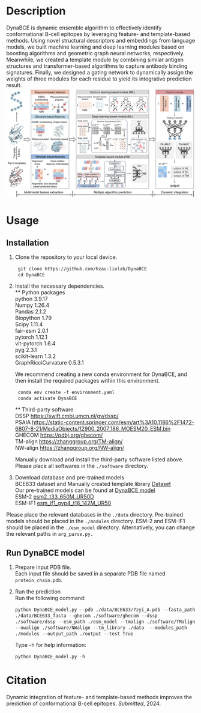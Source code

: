 # Description
DynaBCE is dynamic ensemble algorithm to effectively identify conformational B-cell epitopes by leveraging feature- and template-based methods. Using novel structural descriptors and embeddings from language models, we built machine learning and deep learning modules based on boosting algorithms and geometric graph neural networks, respectively. Meanwhile, we created a template module by combining similar antigen structures and transformer-based algorithms to capture antibody binding signatures. Finally, we designed a gating network to dynamically assign the weights of three modules for each residue to yield its integrative prediction result.   
![image](img/Framework.png)  

# Usage
## Installation 
1. Clone the repository to your local device.
   ```shell
    git clone https://github.com/hzau-liulab/DynaBCE   
    cd DynaBCE
   ```
2. Install the necessary dependencies.     
   ** Python packages         
        python                3.9.17    
        Numpy                 1.26.4     
        Pandas                2.1.2    
        Biopython             1.79     
        Scipy                 1.11.4      
        fair-esm              2.0.1      
        pytorch               1.12.1    
        vit-pytorch           1.6.4     
        pyg                   2.3.1      
        scikit-learn          1.3.2    
        GraphRicciCurvature   0.5.3.1 

     
   We recommend creating a new conda environment for DynaBCE, and then install the required packages within this environment.          
   ```shell
    conda env create -f environment.yaml  
    conda activate DynaBCE
   ```
    ** Third-party software        
        DSSP https://swift.cmbi.umcn.nl/gv/dssp/    
        PSAIA https://static-content.springer.com/esm/art%3A10.1186%2F1472-6807-8-21/MediaObjects/12900_2007_186_MOESM20_ESM.bin        
        GHECOM https://pdbj.org/ghecom/      
        TM-align https://zhanggroup.org/TM-align/   
        NW-align https://zhanggroup.org/NW-align/
   
   Manually download and install the third-party software listed above. Please place all softwares in the `./software` directory.
   
4. Download database and pre-trained models        
   BCE633 dataset and Manually created template library [Dataset](https://drive.google.com/file/d/1z1xSP5U5GkCvLTmrMAnlxp8qUMspBr9y/view?usp=sharing)      
   Our pre-trained models can be found at [DynaBCE model](https://drive.google.com/file/d/1z1xSP5U5GkCvLTmrMAnlxp8qUMspBr9y/view?usp=sharing)         
   ESM-2 [esm2_t33_650M_UR50D](https://dl.fbaipublicfiles.com/fair-esm/models/esm2_t33_650M_UR50D.pt)        
   ESM-IF1 [esm_if1_gvp4_t16_142M_UR50](https://dl.fbaipublicfiles.com/fair-esm/models/esm2_t33_650M_UR50D.pt)            

Please place the relevant databases in the `./data` directory. Pre-trained models should be placed in the `./modules` directory. ESM-2 and ESM-IF1 should be placed in the `./esm_model` directory. Alternatively, you can change the relevant paths in `arg_parse.py.`

## Run DynaBCE model  
1. Prepare input PDB file.      
   Each input file should be saved in a separate PDB file named `protein_chain.pdb`.       
   
2. Run the prediction    
   Run the following command:   
   
       python DynaBCE_model.py --pdb ./data/BCE633/7zyi_A.pdb --fasta_path ./data/BCE633_fasta --ghecom ./software/ghecom --dssp ./software/dssp --esm_path ./esm_model --tmalign ./software/TMalign --nwalign ./software/NWalign --tm_library ./data  --modules_path ./modules --output_path ./output --test True
   
   Type -h for help information:         
   
       python DynaBCE_model.py -h         

# Citation
Dynamic integration of feature- and template-based methods improves the prediction of conformational B-cell epitopes. *Submitted*, 2024.
